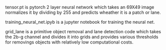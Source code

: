 tensor.pt is pytorch 2 layer neural network which takes an 69X49 image normalizes it by dividing by 255 and predicts wheather it is a patch or lane.

training_neural_net.ipyb is a jupyter notebook for training the neural net.

grid_lane is a primitive object removal and lane detection code which takes the 2b-g channel and divides it into grids and provides various thresholds for removings objects with relatively low computational costs.